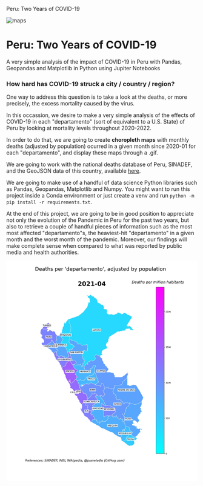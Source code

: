 Peru: Two Years of COVID-19

![maps](img/output.gif "maps")

# Peru: Two Years of COVID-19

A very simple analysis of the impact of COVID-19 in Peru with Pandas, Geopandas and Matplotlib in Python using Jupiter Notebooks

### How hard has COVID-19 struck a city / country / region?

One way to address this question is to take a look at the deaths, or more precisely, the excess mortality caused by the virus.

In this occassion, we desire to make a very simple analysis of the effects of COVID-19 in each "departamento" (sort of equivalent to a U.S. State) of Peru by looking at mortality levels throughout 2020-2022.

In order to do that, we are going to create **choropleth maps** with monthly deaths (adjusted by population) ocurred in a given month since 2020-01 for each "departamento", and display these maps through a .gif.

We are going to work with the national deaths database of Peru, SINADEF, and the GeoJSON data of this country, available [here](https://github.com/juaneladio/peru-geojson).

We are going to make use of a handful of data science Python libraries such as Pandas, Geopandas, Matplotlib and Numpy. You might want to run this project inside a Conda environment or just create a venv and run `python -m pip install -r requirements.txt`.

At the end of this project, we are going to be in good position to appreciate not only the evolution of the Pandemic in Peru for the past two years, but also to retrieve a couple of handful pieces of information such as the most most affected "departamento"s, the heaviest-hit "departamento" in a given month and the worst month of the pandemic. Moreover, our findings will make complete sense when compared to what was reported by public media and health authorities.

![map](img/016.jpg "map")

